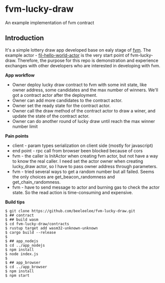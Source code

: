 # fvm-lucky-draw
An example implementation of fvm contract

## Introduction

It's a simple lottery draw app developed base on ealy stage of [fvm](https://github.com/filecoin-project/ref-fvm). 
The example actor - [fil-hello-world-actor](https://github.com/raulk/fil-hello-world-actor) is the very start point of fvm-lucky-draw.
Therefore, the purpose for this repo is demonstration and experience exchanges with other developers who are interested in developing with fvm.

**App workflow**

- Owner deploy lucky draw contract to fvm with some init state, like owner address, some candidates and the max number of winners. We'll got a contract actor after the deployment.
- Owner can add more candidates to the contract actor.
- Owner set the ready state for the contract actor.
- Owner call the draw method of the contract actor to draw a winer, and update the state of the contract actor.
- Owner can do another round of lucky draw until reach the max winner number limit

**Pain points**

- client - param types serialization on client side (mostly for javascript)
- end point - rpc call from browser been blocked because of cors 
- fvm - the caller is InitActor when creating fvm actor, but not have a way to know the real caller. I need set the actor owner when creating lucky_draw actor, so I have to pass owner address through parameters.
- fvm - tried several ways to get a random number but all failed. Seems the only choices are get_beacon_randomness and get_chain_randomness.
- fvm - have to send message to actor and burning gas to check the actor state. So the read action is time-consuming and expensive. 


**Build tips**
```shell
$ git clone https://github.com/beeleelee/fvm-lucky-draw.git
$ ## contract
$ ## build wasm
$ cd fvm-lucky-draw/contracts
$ rustup target add wasm32-unknown-unknown
$ cargo build --release
$
$ ## app_nodejs
$ cd ../app_nodejs
$ npm install
$ node index.js
$
$ ## app_browser
$ cd ../app_browser
$ npm install
$ npm start
```